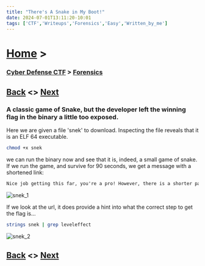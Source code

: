 ```yaml
---
title: "There's A Snake in My Boot!"
date: 2024-07-01T13:11:20-10:01
tags: ['CTF','Writeups','Forensics','Easy','Written_by_me']
---
```



# [Home](https://jjolley91.github.io/blog/) >

###  [Cyber Defense CTF](https://jjolley91.github.io/blog/level_effect_cyber_defense_ctf_2024/) >  [Forensics](https://jjolley91.github.io/blog/level_effect_cyber_defense_ctf_2024/Forensics/)

## [Back](https://jjolley91.github.io/blog/level_effect_cyber_defense_ctf_2024/Forensics/thats_epoch)  <> [Next](https://jjolley91.github.io/blog/level_effect_cyber_defense_ctf_2024/Forensics/double_take)

### A classic game of Snake, but the developer left the winning flag in the binary a little too exposed.


Here we are given a file 'snek' to download. Inspecting the file reveals that it is an ELF 64 executable.
```bash	
chmod +x snek
```
we can run the binary now and see that it is, indeed, a small game of snake. If we run the game, and survive for 90 seconds, we get a message with a shortened link: 

```txt
Nice job getting this far, you're a pro! However, there is a shorter path to victory... https://rb.gy/7i3c9d
``` 
![snek_1](https://github.com/jjolley91/blog/tree/main/static/le_ctf_24/snek_1.png?raw=true)

If we look at the url, it does provide a hint into what the correct step to get the flag is...

```bash
strings snek | grep leveleffect
```

![snek_2](https://github.com/jjolley91/blog/tree/main/static/le_ctf_24/snek_2.png?raw=true)

## [Back](https://jjolley91.github.io/blog/level_effect_cyber_defense_ctf_2024/Forensics/thats_epoch)  <> [Next](https://jjolley91.github.io/blog/level_effect_cyber_defense_ctf_2024/Forensics/double_take)